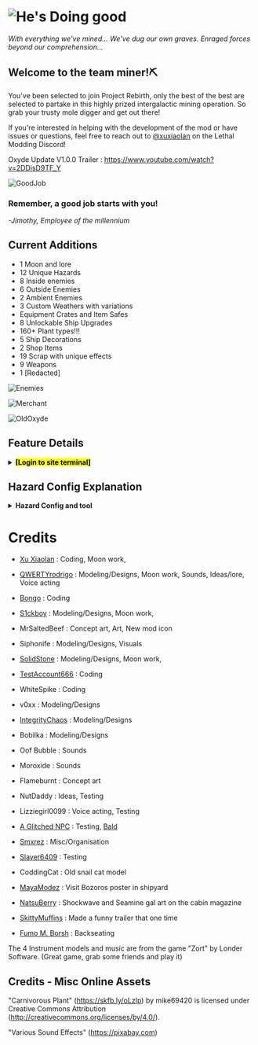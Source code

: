 # ![He's Doing good](https://i.postimg.cc/VvcrQvDk/Code-Rebirth-Logo.png)
*With everything we've mined... We've dug our own graves. Enraged forces beyond our comprehension...*
## Welcome to the team miner!⛏️

You've been selected to join Project Rebirth, only the best of the best are selected to partake in this highly prized intergalactic mining operation. So grab your trusty mole digger and get out there!

If you're interested in helping with the development of the mod or have issues or questions, feel free to reach out to [@xuxiaolan](https://discord.com/channels/1168655651455639582/1241786100201160784) on the Lethal Modding Discord!

Oxyde Update V1.0.0 Trailer : https://www.youtube.com/watch?v=2DDisD9TF_Y

![GoodJob](https://i.postimg.cc/9Mr5sSZj/image.png)

### Remember, a good job starts with you!

*-Jimothy, Employee of the millennium*

## Current Additions

- 1 Moon and lore
- 12 Unique Hazards
- 8 Inside enemies
- 6 Outside Enemies
- 2 Ambient Enemies
- 3 Custom Weathers with variations
- Equipment Crates and Item Safes
- 8 Unlockable Ship Upgrades
- 160+ Plant types!!!
- 5 Ship Decorations
- 2 Shop Items
- 19 Scrap with unique effects
- 9 Weapons
- 1 [Redacted]

![Enemies](https://i.postimg.cc/RCwmPk6z/image.png)

![Merchant](https://i.postimg.cc/sx2gdKZr/CRItems.png)

![OldOxyde](https://i.postimg.cc/KzD5yXRb/Oxyde-Readme.png)

## Feature Details

<details>
  <summary><mark><strong>[Login to site terminal]</strong></mark></summary>

#

>*All files are property of Halden Electronics. Activity may be monitored. Do not share any classified information.*

<details>
  <summary><strong>📁 745-Oxyde</strong></summary>

> Long abandoned by the company, this moon has laid dormant for decades. Once a bustling hub for all mining activity, now a dust-ridden scrapyard. While no crewmate has stepped foot here for years, malfunctioning ships and machinery have brought multiple creatures to its once lifeless surface. Grab your trusty mole digger and start digging into Project Rebirth's mysterious past...

![RuinedOxyde](https://i.postimg.cc/3R2KQYCR/Oxyde-Thumbnail.png)

> Access to this moon has been prohibited by the company, however be on the lookout for a stray crashing ship. It may hold the key to your entry.

> This moon acts like the company building where employees can sell their scrap for increased sell value, however this comes at a cost, creatures roam, weather shifts, danger lies around every corner. Pay a visit to the director's cabin to learn more about the standard selling process via the upstairs projector.
</details>

<details>
  <summary><strong>📁 Entities</strong></summary>

<details>
  <summary>--📁 Workforce Entities</summary>

# Workforce [Access Clearance Level: *LOW*]

![WorkForce](https://i.postimg.cc/g07Q44H7/Enemy-Divier-3.png)
>Access to this information is **AVAILABLE** to all and part of basic company teaching. This class of entities are the backbone of any mining operation and crew. These company units serve a variety of functions, from transportation to defense. Make sure to read all instruction manuals and maintenance of units before acquisition.

## Jimothy (Transporter)
![Jim](https://i.postimg.cc/9MJNMm31/Jim-Sighting.png)
>Strong. Fast. Reliable. Transporter units are known for their ability to move around cargo with ease. This friendly little fellow will move around hazards and crates around throwing a wrench into crewmates plans. He doesn't do this out of malice, he just thinks he's doing a good job.

## Scrap-E (Janitor)
![Scrappy](https://i.postimg.cc/bNGFyfmH/Janitor-Sighting.png)
>Scrap-E's keep the site clean. Armed with strong claws, a body cavity for storage and old trash cans, these robots make quick work of debris. They even clean up scrap off the floor and keep it. If this proves to be an inconvenience, simply ask them nicely, if this fails give them a good whack. Just don't get grabbed. Trash.

## Nancy
![Heal](https://i.postimg.cc/fbsHftDB/Nancy-Sighting.png)
>The backbone of any team, this medical unit will fix your backbone and more. Possessing great medical knowledge and expertise, this robot can suture up any wound with ease. Just make sure to hold still while getting operated on to prevent injuries.

## Peacekeeper
![Shredder](https://i.postimg.cc/cLw93Myv/Peace-Keeper-Sighting.jpg)
>Robust and deadly, do not fret, these big robots are here to keep the peace. Once used during war, now they serve as loyal guardians. They are totally harmless so long as crewmates show no suspicious or aggressive behavior towards others.

## Guardsman
![Strikebreaker](https://i.postimg.cc/pVc6MLJL/Guardsman-Sighting-1.jpg)
>In the event of mass entity activity, a loyal guardsman may be sent down to clear the moons. Armed with giant shoulder cannons, strong claws and a robust frame, these units can tank and crush even the mightiest foes. Truly the pinnacle of war engineering.

</details>

<details>
  <summary>--📁 Natural Entities</summary>

# Nature [Access Clearance Level: *NORMAL*]

![Nature](https://i.postimg.cc/CxmWnwBS/Enemy-Divier-2.png)

>Access to this information is **AVAILABLE** to all. This class of entities is found naturally inhabiting many moons in the system. Danger level varies highly from entity to entity. Make sure to keep up to date with all information and new research conducted on these entities.

## Snail Cat
![Creatura](https://i.postimg.cc/8CbZKpCD/Snail-Cat-Sighting.png)
>Small docile creature, feline in nature. This curious friend will follow crewmates around and even allow themselves to be picked up. And no, you can't keep them.

## Cutiefly
![Cutie](https://i.postimg.cc/DytpmpDV/Cutiefly-Sighting-1.png)
>Delicate and graceful, these butterflies have wings akin to glass. Be careful not to step on them or to injure them. Help us preserve nature's beauty.

## Monarch
![Monarch](https://i.postimg.cc/HxsBFqJM/Monarch.png)
>Nobody knows where they come from, a shattering and then a rumble. King of the skies, wings shimmering bright. strikes with a vengeance of blinding light. 

## Redwood Titan
![Redwood](https://i.postimg.cc/fyyqSGDs/Redwood-Sighting.jpg)
>Surpassing the trees themselves, towering over the mountains, this titan roams the land in search of food. Stand clear of its path and try not to upset it.

## Driftwood Menace
![Driftwood](https://i.postimg.cc/ZqzQssFP/Drift-Wood-Sighting.png)
>Stay away from this creature. Its violence and rage knows no bounds. Its strong arms crush any foes, its scream is deafening. 

## Cactus Budling
![Cactus](https://i.postimg.cc/8cYKRZz6/Cactus-Sighting.png)
>Don't let its cute appearance fool you. This giant, while small compared to its peers, is even more dangerous than the others. Its cactus appendages can reach far and wide to strike its prey. 

</details>

<details>
  <summary>--📁 Manor Entities</summary>

# Manor [Access Clearance Level: *HIGH*]

![Manor](https://i.postimg.cc/mrkKQKCM/Enemy-Divier-4.png)
> Access to this information is **RESTRICTED** to all unqualified personnel. This class of entities is anomalous in nature and poses a high risk to all. They mostly reside within abandoned locales and old living spaces. 
> Any entity found in this classification should be reported to the site director if spotted.

## Puppeteer (Manor Lord)
![ManorLord](https://i.postimg.cc/KzZHxKWR/Manor-Lord-Sighting-1.png)
>Little is known of its origin or motivations. This tall figure is an imposing sight, however it still manages to sneak around unseen. Inhabiting the manor, this entity creates puppets linked to its victims. While not directly deadly, the puppet puts the crewmate in great danger.

## Magician
![Magician](https://i.postimg.cc/vT4XZ5tH/Magician-Sightning.png)
> An old child's doll roaming the halls of the manor. Once it picks a crewmate, do not let anybody else see it.

## Mistress 


</details>

<details>
  <summary>--📁 Unknown Entities</summary>

# Unknown [Access Clearance Level: *FORBIDDEN*]

![unknown](https://i.postimg.cc/QxkLsQjB/Enemy-Divier-1.png)

> Access to this information is **FORBIDDEN** to all. This class of entities does not conform to any known laws of nature.
> Any entity found in this classification should be reported to corporate if spotted **IMMEDIATELY**.

## Duck song
![Duck](https://i.postimg.cc/W3WXV5rH/Duck-Sighting.png)
> We don't know where it came from or why its here, but beware of its twisted games.

</details>
</details>

<details>
  <summary><strong>📁 Hazards</strong></summary>

## Air Control Unit
![Hazard](https://i.postimg.cc/Y0j0FyNr/Hazard-CR-5.png)
> An old military anti air cannon repurposed for defensive capabilities. It specializes in anti air and helps keep a clear sky. Essential kit for any mining crew.

## Bear Traps
![Hazard](https://i.postimg.cc/KcsRbxFR/Hazard-CR-6.png)
> Rusty but reliable, these traps snap once stepped on. If caught by one, they can be slowly pried open. Make sure to remember where you set them up. Stay clear of the red ones.

## Cargo Crane
![Hazard](https://i.postimg.cc/W46dcZbv/Hazard-CR-2.png)
> Towering crane specializing in cargo carrying. Its strong frame is the backbone of company shipping. However stand clear of its heavy magnet when in use, less you be pancaked.

## Industrial Fan
![Hazard](https://i.postimg.cc/MGkSntqV/image-2025-07-07-072850118.png)
> Aeration device capable of producing fresh air to poorly ventilated mineshafts. Be cautious around the blades however.

## Microwave Cart
![Hazard](https://i.postimg.cc/NMBrK4PF/Hazard-CR-10.png)
> Experimental mining technology used to weaken and crack rock using microwave radiation. Slowly traversing the halls on an automatic timer, results for this technology have showed great promise.

## Flash Turret
![Hazard](https://i.postimg.cc/BvxKZypR/Hazard-CR-8.png)
> Surveying camera equipped with various photoreceptors and movement detectors. Great for capturing critters and wildlife in action. Say cheese!

## L.A.S.E.R Mining Rig
![Hazard](https://i.postimg.cc/L6ngghvt/Hazard-CR-11.png)
> Experimental mining technology using giant crystal rubies. Its powerful laser melts away rock with ease. 

## Cacti
![Hazard](https://i.postimg.cc/FKmKpKbn/Hazard-CR-7.png)
> Naturally growing cacti with a rigid structure. Grazing these prickly plants causes them to quickly break open, releasing a blast of thorns. The earth blooms and more and more dangerous flora have started appearing...

## Crates
![Hazard](https://i.postimg.cc/KzGRGYRg/Hazard-CR-3.png)
![Hazard](https://i.postimg.cc/PqkC7yHy/Hazard-CR-1.png)
> Wooden crates are used to store equipment while metal crates bring back valuables. Every mining crew uses these convenient containers. Pry open wooden crates with any tool but use a key to unlock a safe.

## Infected Crates
![Hazard](https://i.postimg.cc/qR1gzd3D/Hazard-CR-4.png)
![Hazard](https://i.postimg.cc/nhmsT5yM/Hazard-CR-9.png)
> Beware of false crates, while visibly identical, listen to their growls. Crimson blight stirs within them. Who knows what else awaits on Haemoglobin's surface...

</details>

<details>
  <summary><strong>📁 Weathers</strong></summary>

### Windy

![WS](https://i.postimg.cc/c4W1tk0s/image.png)

> Disastrous weather where the player is pulled and thrown by the strong winds of a tornado.
> Decreases outdoor and daytime power by 3 each and increases indoor power by 6. 

### Meteor Shower

![MS](https://i.postimg.cc/Nf2FR2r4/image.png)

> A rain of earth shattering meteorites. Keep an eye on the sky. A dangerous weather with the potential for rare crystals to spawn.
> Decreases outdoor and daytime power by 3 each and increases indoor power by 6.

</details>

<details>
  <summary><strong>📁 Shop Items</strong></summary>

### Hoverboard

![HB](https://i.postimg.cc/wj6mw7Nc/hoverboard.png)

> Shop Item that allows you to drift around the world, should be faster than walking speed and allows a boost using sprint.

### Wallet

![W](https://i.postimg.cc/wMBrg32r/imwadadage-removebg-preview.png)

> Shop Item to get some extra cash for the quota can pick up coins.

</details>

<details>
  <summary><strong>📁 Scraps</strong></summary>

# Weapons
![Weapons](https://i.postimg.cc/gj3BrCzn/image-2025-07-10-233811822.jpg)
> With the appearance of stronger foes, you will need better equipment. Whether its company issued monster mashers or rickety hunks of junk built in a cave with a box of scraps, these are sure to pack a punch.

# Special items
![Special](https://i.postimg.cc/RFkDSSzk/image-2025-07-10-233840666.jpg)
> Many items possess special capabilities, most of these are beneficial and can help crewmates in their endeavors. So long as you can find them or cough up a coin or two.

# Ship upgrade unlockers
![Unlockers](https://i.postimg.cc/Qt9zZBvg/image-2025-07-10-233906116-1.png)
> Some helpful robots and ship upgrades lay mangled and unusable. They might as well be hunks of junk, less you can find a way to fix them.

# Many More!
Over 30+ lore documents, regular scrap and other references.

</details>
<details>
  <summary><strong>📁 Moon Changes</strong></summary>

### Diverse Flora

![F](https://i.postimg.cc/8C8k191j/image.png)

</details>

<details>
  <summary><strong>📁 Unlockable Ship Upgrades</strong></summary>

### Piggy Bank

![Piggy](https://i.postimg.cc/kX44LM5h/image-2025-07-07-081319598.png)

> While wallets can be fickle things and vanish on team wipe. Coins stored withing this bank will be saved. To regain your stored coins simply whack it open.

### Shockwave Gal (SWRD-1)

![ShG1](https://i.postimg.cc/0y6MVyXk/image.png)

> Strong and Reliable, this robotic assistant can carry items back to the ship and kill enemies

### Seamine Gal (SEA-M1)

![SeG](https://i.postimg.cc/dt3jKvNX/image.png)

> A mix of Mechanical and biological components, gives players the ability to detect surrounding hazards and enemies through its sonar ping.
> Combat based robot, Attacks and kills enemies, its blast is strong enough to kill "unkillable" enemies.
> Attack charges recharge in orbit or when a key is used on her belt!

### Terminal Gal (DAISY)

![TeG](https://i.postimg.cc/5tyVBXsg/image.png)

> Utility based robot that has a few special abilities!
> Emergency teleport right back to the ship with a long cooldown.
> Immediate recharging of any held item.
> Unlock any door or safe!

### Cruiser Gal (MISS CRUISER)

![CrG](https://i.postimg.cc/8c8rvQmp/image.png)

> Utility based robot that holds unlimited scrap and follows you around!
> Can lead you into entrances both inside and outside.
> Has a special little tune included.

### 999 Gal (LIZ-ZIE)

![LIZ](https://i.postimg.cc/V67HdFcw/Screenshot-2025-07-07-080351.png)

> Friendly Gelatinous smile dressed as a nurse that heals players that interact with her.
> Can also revive players nearby.
> Recharges on orbit or on quota depending on config.
> Highly configurable.

### Shrimp Dispenser

![SD](https://i.postimg.cc/s2rL8XJk/Screenshot-2025-07-07-080532.png)

> Dispenses Shrimp that deals 3 damage to enemies and 60 damage to players.
> One time use unless you dispense another.
> Dropping the Shrimp despawns it.
> Inspired by the shrimp from lockdown protocol, it's a lovely game.
</details>
<details>
  <summary><strong>📁 Ship Decorations</strong></summary>

![SB](https://i.postimg.cc/mZJGVMzg/image.png)

> AIRCONTROL, BEARTRAP, HERMIT and CLEANER.
> Animated Ship decorations, no practical use.
> Zedfox not included.
</details>

<details>
  <summary><strong>📁 Melanie [File Access Restricted]</strong></summary>

![MelanieMelicious](https://i.postimg.cc/Z50yNshc/image-2025-06-25-135027948.png)

> Yeehaw

</details>
</details>

## Hazard Config Explanation
<details>
  <summary><strong>Hazard Config and tool</strong></summary>

- Small tidbit on how the hazard config works for the inside hazards such as LaserTurret, FlashTurret, TeslaShock, etc.
- Config follows this structure: `MoonName - X1,Y1 ; X2,Y2 ; X3,Y3 | MoonName2 - Etc....`.
- The separators are:
  - `-` for MoonName and Coordinates
  - `,` for x and y value of a coordinate.
  - `;` for separating coordinates.
  - `|` for separating entries.
- This follows how vanilla spawns hazards on moons accurately, where vanilla generates a number between 0 and 1 and assigns it to the `X-axis`.
- Using that X-axis value, it picks the corresponding Y-value, rounds it to an integer and spawns that amount of hazards.
- It's done as a curve so that, depending on luck, you can have days where you spawn almost no hazards and on some days you have `Microwave Hell`, similar to some moons' `Turret Hell` rare occurance.
- Tool for visualising and creating curves easily <https://cosmobrain0.github.io/graph-generation/>.

</details>



# Credits

- [Xu Xiaolan](https://www.youtube.com/shorts/gOS-SWIFDW8) : Coding, Moon work,

- [QWERTYrodrigo](https://www.youtube.com/watch?v=kHLM5DtR7Vc) : Modeling/Designs, Moon work, Sounds, Ideas/lore, Voice acting

- [Bongo](https://thunderstore.io/c/lethal-company/p/loaforc/) : Coding

- [S1ckboy](https://thunderstore.io/c/lethal-company/p/s1ckboy/Seichi/) : Modeling/Designs, Moon work,

- MrSaltedBeef : Concept art, Art, New mod icon

- Siphonife : Modeling/Designs, Visuals

- [SolidStone](https://thunderstore.io/c/lethal-company/p/SolidStone/) : Modeling/Designs, Moon work,

- [TestAccount666](https://thunderstore.io/c/lethal-company/p/TestAccount666/) : Coding

- WhiteSpike : Coding

- v0xx : Modeling/Designs

- [IntegrityChaos](https://thunderstore.io/c/lethal-company/p/IntegrityChaos/) : Modeling/Designs

- Bobilka : Modeling/Designs

- Oof Bubble : Sounds

- Moroxide : Sounds

- Flameburnt : Concept art

- NutDaddy : Ideas, Testing

- Lizziegirl0099 : Voice acting, Testing

- [A Glitched NPC](https://www.twitch.tv/a_glitched_npc) : Testing, [Bald](https://www.youtube.com/watch?v=yArdSNcTiAs)

- [Smxrez](https://www.youtube.com/shorts/6Mo9MJFu89M) : Misc/Organisation

- [Slayer6409](https://thunderstore.io/c/lethal-company/p/slayer6409/Emergency_Dice_Updated/) : Testing

- CoddingCat : Old snail cat model

- [MayaModez](https://mayamodez.straw.page/) : Visit Bozoros poster in shipyard

- [NatsuBerry](https://bsky.app/profile/natsuberry.bsky.social) : Shockwave and Seamine gal art on the cabin magazine

- [SkittyMuffins](https://www.twitch.tv/skittymuffins) : Made a funny trailer that one time

- [Fumo M. Borsh](https://www.youtube.com/watch?v=exbCTZAMaVk&ab_channel=Gulliver) : Backseating

The 4 Instrument models and music are from the game "Zort" by Londer Software. (Great game, grab some friends and play it)

## Credits - Misc Online Assets

"Carnivorous Plant" (<https://skfb.ly/oLzIp>) by mike69420 is licensed under Creative Commons Attribution (<http://creativecommons.org/licenses/by/4.0/>).

"Various Sound Effects" (<https://pixabay.com>)
